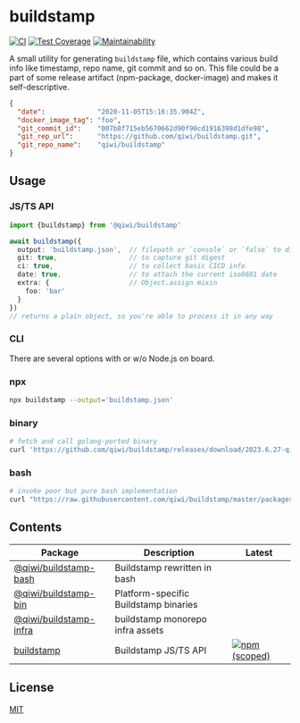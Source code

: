 # buildstamp
[![CI](https://github.com/qiwi/buildstamp/actions/workflows/ci.yaml/badge.svg?branch=master)](https://github.com/qiwi/buildstamp/actions/workflows/ci.yaml)
[![Test Coverage](https://api.codeclimate.com/v1/badges/b14a2a44e024ca0b2771/test_coverage)](https://codeclimate.com/github/qiwi/buildstamp/test_coverage)
[![Maintainability](https://api.codeclimate.com/v1/badges/b14a2a44e024ca0b2771/maintainability)](https://codeclimate.com/github/qiwi/buildstamp/maintainability)

A small utility for generating `buildstamp` file, which contains various build info like timestamp, repo name, git commit and so on. This file could be a part of some release artifact (npm-package, docker-image) and makes it self-descriptive.
```json
{
  "date":             "2020-11-05T15:16:35.904Z",
  "docker_image_tag": "foo",
  "git_commit_id":    "007b8f715eb5670662d90f90cd1916398d1dfe98",
  "git_rep_url":      "https://github.com/qiwi/buildstamp.git",
  "git_repo_name":    "qiwi/buildstamp"
}
```

## Usage
### JS/TS API
```ts
import {buildstamp} from '@qiwi/buildstamp'

await buildstamp({
  output: 'buildstamp.json',  // filepath or `console` or `false` to disable
  git: true,                  // to capture git digest
  ci: true,                   // to collect basic CICD info
  date: true,                 // to attach the current iso8601 date
  extra: {                    // Object.assign mixin
    foo: 'bar'
  }
})
// returns a plain object, so you're able to process it in any way
```

### CLI
There are several options with or w/o Node.js on board.
### npx
```sh
npx buildstamp --output='buildstamp.json'
```

### binary
```sh
# fetch and call golang-ported binary
curl 'https://github.com/qiwi/buildstamp/releases/download/2023.6.27-qiwi.buildstamp-bin.1.0.2-f0/buildstamp-darwin-amd64.tar.gz' | tar -xvz --strip-components=1 -С . && ./buildstamp && rm ./buildstamp
```

### bash
```sh
# invoke poor but pure bash implementation
curl "https://raw.githubusercontent.com/qiwi/buildstamp/master/packages/bash/src/main/sh/buildstamp.sh" | sh
```

## Contents
| Package | Description | Latest |
|---------|-------------|--------|
| [@qiwi/buildstamp-bash](./packages/bash) | Buildstamp rewritten in bash |  |
| [@qiwi/buildstamp-bin](./packages/bin) | Platform-specific Buildstamp binaries |  |
| [@qiwi/buildstamp-infra](./packages/infra) | buildstamp monorepo infra assets |  |
| [buildstamp](./packages/core) | Buildstamp JS/TS API | [![npm (scoped)](https://img.shields.io/npm/v/buildstamp)](https://www.npmjs.com/package/buildstamp) |

## License
[MIT](./LICENSE)
